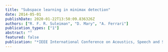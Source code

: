 ```yaml
---
title: "Subspace learning in minimax detection"
date: 2014-05-01
publishDate: 2020-01-22T13:50:09.836326Z
authors: ["R. F. R. Suleiman", "D. Mary", "A. Ferrari"]
publication_types: ["1"]
abstract: ""
featured: false
publication: "*IEEE International Conference on Acoustics, Speech and Signal Processing (ICASSP)*"
---
```


